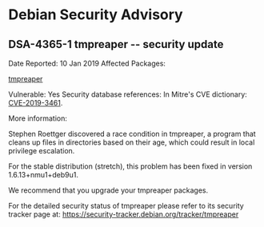 
Debian Security Advisory
========================


DSA-4365-1 tmpreaper -- security update
---------------------------------------



Date Reported:
10 Jan 2019
Affected Packages:

[tmpreaper](https://packages.debian.org/src:tmpreaper)

Vulnerable:
Yes
Security database references:
In Mitre's CVE dictionary: [CVE-2019-3461](https://security-tracker.debian.org/tracker/CVE-2019-3461).  

More information:

Stephen Roettger discovered a race condition in tmpreaper, a program that
cleans up files in directories based on their age, which could result in
local privilege escalation.


For the stable distribution (stretch), this problem has been fixed in
version 1.6.13+nmu1+deb9u1.


We recommend that you upgrade your tmpreaper packages.


For the detailed security status of tmpreaper please refer to
its security tracker page at:
<https://security-tracker.debian.org/tracker/tmpreaper>





